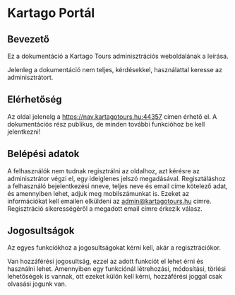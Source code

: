 # Kartago Portál

## Bevezető

Ez a dokumentáció a Kartago Tours adminisztrációs weboldalának a leírása.

Jelenleg a dokumentáció nem teljes, kérdésekkel, használattal keresse az adminisztrátort.

## Elérhetőség

Az oldal jelenelg a https://nav.kartagotours.hu:44357 címen érhető el.
A dokumentációs rész publikus, de minden további funkcióhoz be kell jelentkezni!

## Belépési adatok

A felhasználók nem tudnak regisztrálni az oldalhoz, azt kérésre az adminisztrátor végzi el, egy ideiglenes jelszó megadásával.
Regisztáláshoz a felhasználó bejelentkezési nneve, teljes neve és email címe kötelező adat, és amennyiben lehet, adjuk meg mobilszámunkat is. Ezeket az információkat kell emailen elküldeni az admin@kartagotours.hu címre. Regisztráció sikerességéről a megadott email címre érkezik válasz.

## Jogosultságok

Az egyes funkciókhoz a jogosultságokat kérni kell, akár a regisztrációkor.

Van hozzáférési jogosultság, ezzel az adott funkciót el lehet érni és használni lehet.
Amennyiben egy funkciónál létrehozási, módosítási, törlési lehetőségek is vannak, ott ezeket külön kell kérni, hozzáférési joggal csak olvasási jogunk van.